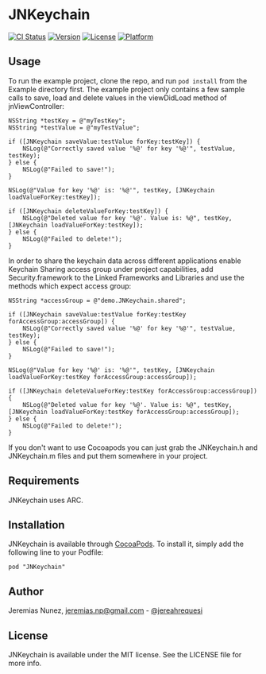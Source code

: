 # JNKeychain

[![CI Status](http://img.shields.io/travis/jeremangnr/JNKeychain.svg?style=flat)](https://travis-ci.org/jeremangnr/JNKeychain)
[![Version](https://img.shields.io/cocoapods/v/JNKeychain.svg?style=flat)](http://cocoadocs.org/docsets/JNKeychain)
[![License](https://img.shields.io/cocoapods/l/JNKeychain.svg?style=flat)](http://cocoadocs.org/docsets/JNKeychain)
[![Platform](https://img.shields.io/cocoapods/p/JNKeychain.svg?style=flat)](http://cocoadocs.org/docsets/JNKeychain)

## Usage

To run the example project, clone the repo, and run `pod install` from the Example directory first. The example project only contains a few sample calls to save, load and delete values in the viewDidLoad method of jnViewController:

    NSString *testKey = @"myTestKey";
    NSString *testValue = @"myTestValue";

    if ([JNKeychain saveValue:testValue forKey:testKey]) {
        NSLog(@"Correctly saved value '%@' for key '%@'", testValue, testKey);
    } else {
        NSLog(@"Failed to save!");
    }

    NSLog(@"Value for key '%@' is: '%@'", testKey, [JNKeychain loadValueForKey:testKey]);

    if ([JNKeychain deleteValueForKey:testKey]) {
        NSLog(@"Deleted value for key '%@'. Value is: %@", testKey, [JNKeychain loadValueForKey:testKey]);
    } else {
        NSLog(@"Failed to delete!");
    }

In order to share the keychain data across different applications enable Keychain Sharing access group under project capabilities, add Security.framework to the Linked Frameworks and Libraries and use the methods which expect access group:

    NSString *accessGroup = @"demo.JNKeychain.shared";

    if ([JNKeychain saveValue:testValue forKey:testKey forAccessGroup:accessGroup]) {
        NSLog(@"Correctly saved value '%@' for key '%@'", testValue, testKey);
    } else {
        NSLog(@"Failed to save!");
    }

    NSLog(@"Value for key '%@' is: '%@'", testKey, [JNKeychain loadValueForKey:testKey forAccessGroup:accessGroup]);

    if ([JNKeychain deleteValueForKey:testKey forAccessGroup:accessGroup]) {
        NSLog(@"Deleted value for key '%@'. Value is: %@", testKey, [JNKeychain loadValueForKey:testKey forAccessGroup:accessGroup]);
    } else {
        NSLog(@"Failed to delete!");
    }

If you don't want to use Cocoapods you can just grab the JNKeychain.h and JNKeychain.m files and put them somewhere in your project.

## Requirements

JNKeychain uses ARC.

## Installation

JNKeychain is available through [CocoaPods](http://cocoapods.org). To install
it, simply add the following line to your Podfile:

    pod "JNKeychain"

## Author

Jeremias Nunez, jeremias.np@gmail.com - [@jereahrequesi](https://twitter.com/jereahrequesi)

## License

JNKeychain is available under the MIT license. See the LICENSE file for more info.

